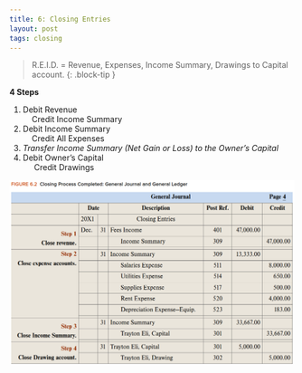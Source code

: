 ```yaml
---
title: 6: Closing Entries
layout: post
tags: closing
---
```


> R.E.I.D. = Revenue, Expenses, Income Summary, Drawings to Capital account.
{: .block-tip }


**4 Steps**    

1. Debit Revenue<br>&nbsp;&nbsp;&nbsp;&nbsp;Credit Income Summary  
2. Debit Income Summary<br>&nbsp;&nbsp;&nbsp;&nbsp;Credit All Expenses  
3. *Transfer Income Summary (Net Gain or Loss) to the Owner’s Capital*  
4. Debit Owner’s Capital<br>&nbsp;&nbsp;&nbsp;&nbsp; Credit Drawings  

![](/assets/mc-graw-accounting-course/images/closing.fig.6.2.all.4.steps.png)

